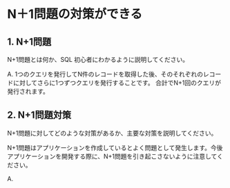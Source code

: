 # N＋1問題の対策ができる

## 1. N+1問題

N+1問題とは何か、SQL 初心者にわかるように説明してください。

A. 1つのクエリを発行してN件のレコードを取得した後、そのそれぞれのレコードに対してさらに1つずつクエリを発行することです。
合計でN+1回のクエリが発行されます。


## 2. N+1問題対策

N+1問題に対してどのような対策があるか、主要な対策を説明してください。

N+1問題はアプリケーションを作成しているとよく問題として発生します。今後アプリケーションを開発する際に、N+1問題を引き起こさないように注意してください。

A. 